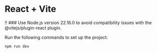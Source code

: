 # React + Vite

‼️ ### Use Node.js version 22.16.0 to avoid compatibility issues with the @vitejs/plugin-react plugin.


Run the following commands to set up the project:

```bash
npm run dev
```